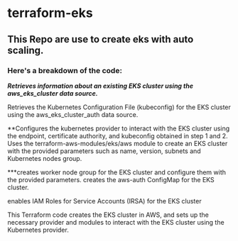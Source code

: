 # terraform-eks
## This Repo are use to create eks with auto scaling.
### Here's a breakdown of the code:

***Retrieves information about an existing EKS cluster using the aws_eks_cluster data source.***

Retrieves the Kubernetes Configuration File (kubeconfig) for the EKS cluster using the aws_eks_cluster_auth data source.

**Configures the kubernetes provider to interact with the EKS cluster using the endpoint, certificate authority, and kubeconfig obtained in step 1 and 2.
Uses the terraform-aws-modules/eks/aws module to create an EKS cluster with the provided parameters such as name, version, subnets and Kubernetes nodes group.

***creates worker node group for the EKS cluster and configure them with the provided parameters.
creates the aws-auth ConfigMap for the EKS cluster.

enables IAM Roles for Service Accounts (IRSA) for the EKS cluster

This Terraform code creates the EKS cluster in AWS, and sets up the necessary provider and modules to interact with the EKS cluster using the Kubernetes provider.



